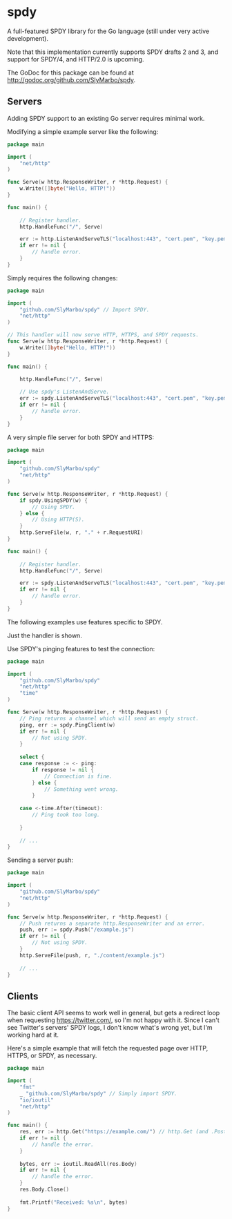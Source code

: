 spdy
====

A full-featured SPDY library for the Go language (still under very active development).
 
Note that this implementation currently supports SPDY drafts 2 and 3, and support for SPDY/4, and HTTP/2.0 is upcoming.

The GoDoc for this package can be found at http://godoc.org/github.com/SlyMarbo/spdy.

Servers
-------

Adding SPDY support to an existing Go server requires minimal work.

Modifying a simple example server like the following:
```go
package main

import (
	"net/http"
)

func Serve(w http.ResponseWriter, r *http.Request) {
	w.Write([]byte("Hello, HTTP!"))
}

func main() {
	
	// Register handler.
	http.HandleFunc("/", Serve)

	err := http.ListenAndServeTLS("localhost:443", "cert.pem", "key.pem", nil)
	if err != nil {
		// handle error.
	}
}
```

Simply requires the following changes:
```go
package main

import (
	"github.com/SlyMarbo/spdy" // Import SPDY.
	"net/http"
)

// This handler will now serve HTTP, HTTPS, and SPDY requests.
func Serve(w http.ResponseWriter, r *http.Request) {
	w.Write([]byte("Hello, HTTP!"))
}

func main() {
	
	http.HandleFunc("/", Serve)

	// Use spdy's ListenAndServe.
	err := spdy.ListenAndServeTLS("localhost:443", "cert.pem", "key.pem", nil)
	if err != nil {
		// handle error.
	}
}
```

A very simple file server for both SPDY and HTTPS:
```go
package main

import (
	"github.com/SlyMarbo/spdy"
	"net/http"
)

func Serve(w http.ResponseWriter, r *http.Request) {
	if spdy.UsingSPDY(w) {
		// Using SPDY.
	} else {
		// Using HTTP(S).
	}
	http.ServeFile(w, r, "." + r.RequestURI)
}

func main() {
	
	// Register handler.
	http.HandleFunc("/", Serve)

	err := spdy.ListenAndServeTLS("localhost:443", "cert.pem", "key.pem", nil)
	if err != nil {
		// handle error.
	}
}
```



The following examples use features specific to SPDY.

Just the handler is shown.

Use SPDY's pinging features to test the connection:
```go
package main

import (
	"github.com/SlyMarbo/spdy"
	"net/http"
	"time"
)

func Serve(w http.ResponseWriter, r *http.Request) {
	// Ping returns a channel which will send an empty struct.
	ping, err := spdy.PingClient(w)
	if err != nil {
		// Not using SPDY.
	}
	
	select {
	case response := <- ping:
		if response != nil {
			// Connection is fine.
		} else {
			// Something went wrong.
		}
		
	case <-time.After(timeout):
		// Ping took too long.
		
	}
	
	// ...
}
```



Sending a server push:
```go
package main

import (
	"github.com/SlyMarbo/spdy"
	"net/http"
)

func Serve(w http.ResponseWriter, r *http.Request) {
	// Push returns a separate http.ResponseWriter and an error.
	push, err := spdy.Push("/example.js")
	if err != nil {
		// Not using SPDY.
	}
	http.ServeFile(push, r, "./content/example.js")
	
	// ...
}
```

Clients
-------

The basic client API seems to work well in general, but gets a redirect loop when requesting https://twitter.com/, so
I'm not happy with it. Since I can't see Twitter's servers' SPDY logs, I don't know what's wrong yet, but I'm working
hard at it.

Here's a simple example that will fetch the requested page over HTTP, HTTPS, or SPDY, as necessary.
```go
package main

import (
	"fmt"
	_ "github.com/SlyMarbo/spdy" // Simply import SPDY.
	"io/ioutil"
	"net/http"
)

func main() {
	res, err := http.Get("https://example.com/") // http.Get (and .Post etc) can now use SPDY.
	if err != nil {
		// handle the error.
	}
	
	bytes, err := ioutil.ReadAll(res.Body)
	if err != nil {
		// handle the error.
	}
	res.Body.Close()
	
	fmt.Printf("Received: %s\n", bytes)
}
```
